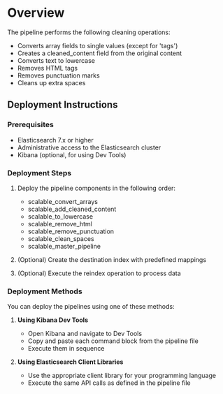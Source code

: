 # Overview

The pipeline performs the following cleaning operations:
* Converts array fields to single values (except for 'tags')
* Creates a cleaned_content field from the original content
* Converts text to lowercase
* Removes HTML tags
* Removes punctuation marks
* Cleans up extra spaces

## Deployment Instructions

### Prerequisites
* Elasticsearch 7.x or higher
* Administrative access to the Elasticsearch cluster
* Kibana (optional, for using Dev Tools)

### Deployment Steps

1. Deploy the pipeline components in the following order:
   * scalable_convert_arrays
   * scalable_add_cleaned_content
   * scalable_to_lowercase
   * scalable_remove_html
   * scalable_remove_punctuation
   * scalable_clean_spaces
   * scalable_master_pipeline

2. (Optional) Create the destination index with predefined mappings

3. (Optional) Execute the reindex operation to process data

### Deployment Methods

You can deploy the pipelines using one of these methods:

1. **Using Kibana Dev Tools**
   * Open Kibana and navigate to Dev Tools
   * Copy and paste each command block from the pipeline file
   * Execute them in sequence

2. **Using Elasticsearch Client Libraries**
   * Use the appropriate client library for your programming language
   * Execute the same API calls as defined in the pipeline file